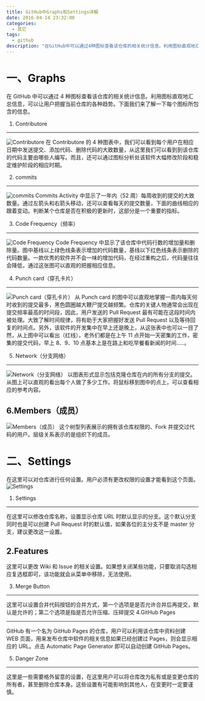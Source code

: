 ```yaml
---
title: GitHub中Graphs和Settings详解
date: 2016-04-14 23:32:00
categories:
  - 其它
tags:
  - github
description: "在GitHub中可以通过4种图标查看该仓库的相关统计信息。利用图标直观地汇总信息，可以让用户把握当前仓库的各种趋势。下面我们来了解一下每个图标所包含的信息。"
---
```


# 一、Graphs

在 GitHub 中可以通过 4 种图标查看该仓库的相关统计信息。利用图标直观地汇总信息，可以让用户把握当前仓库的各种趋势。下面我们来了解一下每个图标所包含的信息。

<!-- more -->

1. Contributore

---

![Contributore](//ww3.sinaimg.cn/large/006tNc79ly1g5d7zr9q72j30ri0gbdh7.jpg)
在 Contributore 的 4 种图表中，我们可以看到每个用户在相应日期中发送提交、添加代码、删除代码的大致数量，从这里我们可以看到到该仓库的代码主要由哪些人编写。而且，还可以通过图标分析处该软件大幅修改阶段和稳定维护阶段的相应时期。

2. commits

---

![commits](//ww4.sinaimg.cn/large/006tNc79ly1g5d7zs8x65j30ra0hhdgb.jpg)
Commits Activity 中显示了一年内（52 周）每周收到的提交的大致数量。通过左箭头和右箭头移动，还可以查看每天的提交数量，下面的曲线相应的跟着变动。判断某个仓库是否在积极的更新时，这部分是一个重要的指标。

3. Code Frequency（频率）

---

![Code Frequency](//ww4.sinaimg.cn/large/006tNc79ly1g5d7ztmk0wj30s30i7q3s.jpg)
Code Frequency 中显示了该仓库中代码行数的增加量和删除量。图中基线以上绿色线条表示增加的代码数量，基线以下红色线条表示删除的代码数量。一款优秀的软件并不会一味的增加代码，在经过重构之后，代码量往往会降低，通过这张图可以直观的把握相应信息。

4. Punch card（穿孔卡片）

---

![Punch card（穿孔卡片）](//ww3.sinaimg.cn/large/006tNc79ly1g5d7zvm9kaj30ri0ha0u2.jpg)
从 Punch card 的图中可以直观地掌握一周内每天何时收到的提交最多，黑色圆圈越大鞭尸提交越频繁。仓库的关键人物通常会出现在提交频率最高的时间段，因此，用户发送的 Pull Request 最有可能在这段时间内被处理。大致了解时间规律，将有助于大家把握好发送 Pull Request 以及等待回复的时间点。另外，该软件的开发集中在早上还是晚上，从这张表中也可以一目了然，从上图中可以看出（红线），老外们都是在上午 11 点开始一天密集的工作，密集的提交代码，早上 8、9、10 点基本上是在路上和吃早餐看新闻的时间.....。

5. Network（分支网络）

---

![Network（分支网络）](//ww4.sinaimg.cn/large/006tNc79ly1g5d7zww0uvj30re0ehdgn.jpg)
以图表形式显示包括克隆仓库在内的所有分支的提交。从图上可以直观的看出每个人做了多少工作。将鼠标移到图中的点上，可以查看相应的参考内容。

## 6.Members（成员）

![Members（成员）](//ww2.sinaimg.cn/large/006tNc79ly1g5d7zxz9mkj30rv0eijsn.jpg)
这个树型列表展示的拥有该仓库权限的、Fork 并提交过代码的用户。层级关系表示的是组织下的成员。

# 二、Settings

在这里可以对仓库进行任何设置。用户必须有更改权限的设置才能看到这个页面。
![Settings](//ww4.sinaimg.cn/large/006tNc79ly1g5d7zzbekxj30sl13w17j.jpg)

1. Settings

---

在这里可以修改仓库名称，设置显示仓库 URL 时默认显示的分支。这个默认分支同时也是可以创建 Pull Request 时的默认值，如果各位的主分支不是 master 分支，建议更改这一设置。

## 2.Features

这里可以更改 Wiki 和 Issue 的相关设置。如果想关闭某些功能，只要取消勾选相应复选框即可，该功能就会从菜单中移除，无法使用。

3. Merge Button

---

这里可以设置合并代码按钮的合并方式，第一个选项是是否允许合并后再提交，默认是允许的；第二个选项是指是否允许压缩、压碎提交
4.GitHub Pages

---

GitHub 有一个名为 GitHub Pages 的仓库，用户可以利用该仓库中资料创建 WEB 页面，用来发布仓库中软件的相关信息如果已经创建过 Pages，则会显示相应的 URL。点击 Automatic Page Generator 即可以自动创建 GitHub Pages。

5. Danger Zone

---

这里是一些需要格外留意的设置，在这里用户可以将仓库改为私有或是变更仓库的所有者，甚至删除仓库本身。这些设置有可能影响到其他人，在变更时一定要谨慎。
